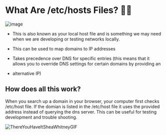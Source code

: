 # What Are /etc/hosts Files? 📂🚀
![image](https://github.com/user-attachments/assets/08ad3fed-8abc-410f-a5c8-0e7f01ce8dab)

 - This is also known as your local host file and is something we may need when we are developing or testing networks locally.

 - This can be used to map domains to IP addresses

 - Takes precedence over DNS for specific entries (this means that it allows you to override DNS settings for certain domains by providing an
 - alternative IP) 

  ## How does all this work? 

  When you search up a domain in your browser, your computer first checks /etc/host file.
  If the domian is listed in the /etc/host file it uses the provided address instead of querying the dns server.
  This can be useful for testing development and trouble shooting.

 ![ThereYouHaveItSheaWhitneyGIF](https://github.com/user-attachments/assets/3c4d8875-4372-4a92-9b9f-29b3dbb4e0a7)

  

